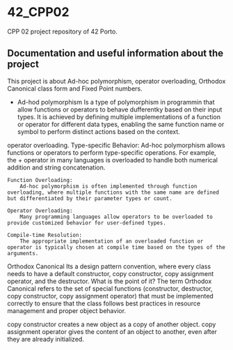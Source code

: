 # 42_CPP02
CPP 02 project repository of 42 Porto.

## Documentation and useful information about the project

This project is about Ad-hoc polymorphism, operator overloading, Orthodox Canonical class form and Fixed Point numbers.

- Ad-hod polymorphism
Is a type of polymorphism in programmin that allow functions or operators to behave 
dufferentky based on their input types.
It is achieved by defining multiple implementations of a function or operator for different data types, enabling the same function name or symbol to perform distinct actions based on the context.

operator overloading.
    Type-specific Behavior:
        Ad-hoc polymorphism allows functions or operators to perform type-specific operations.
        For example, the + operator in many languages is overloaded to handle both numerical addition and string concatenation.

    Function Overloading:
        Ad-hoc polymorphism is often implemented through function overloading, where multiple functions with the same name are defined but differentiated by their parameter types or count.

    Operator Overloading:
        Many programming languages allow operators to be overloaded to provide customized behavior for user-defined types.

    Compile-time Resolution:
        The appropriate implementation of an overloaded function or operator is typically chosen at compile time based on the types of the arguments.

Orthodox Canonical
Its a design pattern convention, where 
every class needs to have a default constructor, copy constructor,
copy assignment operator,
and the destructor.
What is the point of it?
The term Orthodox Canonical refers to the set of special functions (constructor, destructor, copy constructor, copy assignment operator) that must be implemented correctly to ensure that the class follows best practices in resource management and proper object behavior.

copy constructor creates a new object as a copy of another object.
copy assignment operator gives the content of an object to another, even after they
are already initialized.

